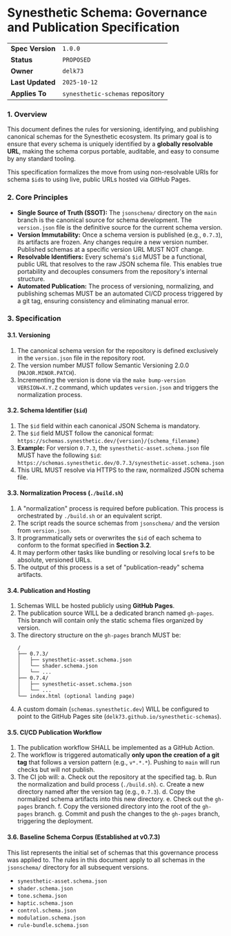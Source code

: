 # Synesthetic Schema: Governance and Publication Specification

| | |
|---|---|
| **Spec Version** | `1.0.0` |
| **Status** | `PROPOSED` |
| **Owner** | `delk73` |
| **Last Updated** | `2025-10-12` |
| **Applies To** | `synesthetic-schemas` repository |

### 1. Overview

This document defines the rules for versioning, identifying, and publishing canonical schemas for the Synesthetic ecosystem. Its primary goal is to ensure that every schema is uniquely identified by a **globally resolvable URL**, making the schema corpus portable, auditable, and easy to consume by any standard tooling.

This specification formalizes the move from using non-resolvable URIs for schema `$id`s to using live, public URLs hosted via GitHub Pages.

### 2. Core Principles

*   **Single Source of Truth (SSOT):** The `jsonschema/` directory on the `main` branch is the canonical source for schema development. The `version.json` file is the definitive source for the current schema version.
*   **Version Immutability:** Once a schema version is published (e.g., `0.7.3`), its artifacts are frozen. Any changes require a new version number. Published schemas at a specific version URL MUST NOT change.
*   **Resolvable Identifiers:** Every schema's `$id` MUST be a functional, public URL that resolves to the raw JSON schema file. This enables true portability and decouples consumers from the repository's internal structure.
*   **Automated Publication:** The process of versioning, normalizing, and publishing schemas MUST be an automated CI/CD process triggered by a git tag, ensuring consistency and eliminating manual error.

### 3. Specification

#### 3.1. Versioning

1.  The canonical schema version for the repository is defined exclusively in the `version.json` file in the repository root.
2.  The version number MUST follow Semantic Versioning 2.0.0 (`MAJOR.MINOR.PATCH`).
3.  Incrementing the version is done via the `make bump-version VERSION=X.Y.Z` command, which updates `version.json` and triggers the normalization process.

#### 3.2. Schema Identifier (`$id`)

1.  The `$id` field within each canonical JSON Schema is mandatory.
2.  The `$id` field MUST follow the canonical format:
    `https://schemas.synesthetic.dev/{version}/{schema_filename}`
3.  **Example:** For version `0.7.3`, the `synesthetic-asset.schema.json` file MUST have the following `$id`:
    `https://schemas.synesthetic.dev/0.7.3/synesthetic-asset.schema.json`
4.  This URL MUST resolve via HTTPS to the raw, normalized JSON schema file.

#### 3.3. Normalization Process (`./build.sh`)

1.  A "normalization" process is required before publication. This process is orchestrated by `./build.sh` or an equivalent script.
2.  The script reads the source schemas from `jsonschema/` and the version from `version.json`.
3.  It programmatically sets or overwrites the `$id` of each schema to conform to the format specified in **Section 3.2**.
4.  It may perform other tasks like bundling or resolving local `$ref`s to be absolute, versioned URLs.
5.  The output of this process is a set of "publication-ready" schema artifacts.

#### 3.4. Publication and Hosting

1.  Schemas WILL be hosted publicly using **GitHub Pages**.
2.  The publication source WILL be a dedicated branch named `gh-pages`. This branch will contain only the static schema files organized by version.
3.  The directory structure on the `gh-pages` branch MUST be:
    ```
    /
    ├── 0.7.3/
    │   ├── synesthetic-asset.schema.json
    │   └── shader.schema.json
    │   └── ...
    ├── 0.7.4/
    │   ├── synesthetic-asset.schema.json
    │   └── ...
    └── index.html (optional landing page)
    ```
4.  A custom domain (`schemas.synesthetic.dev`) WILL be configured to point to the GitHub Pages site (`delk73.github.io/synesthetic-schemas`).

#### 3.5. CI/CD Publication Workflow

1.  The publication workflow SHALL be implemented as a GitHub Action.
2.  The workflow is triggered automatically **only upon the creation of a git tag** that follows a version pattern (e.g., `v*.*.*`). Pushing to `main` will run checks but will not publish.
3.  The CI job will:
    a. Check out the repository at the specified tag.
    b. Run the normalization and build process (`./build.sh`).
    c. Create a new directory named after the version tag (e.g., `0.7.3`).
    d. Copy the normalized schema artifacts into this new directory.
    e. Check out the `gh-pages` branch.
    f. Copy the versioned directory into the root of the `gh-pages` branch.
    g. Commit and push the changes to the `gh-pages` branch, triggering the deployment.

#### 3.6. Baseline Schema Corpus (Established at v0.7.3)

This list represents the initial set of schemas that this governance process was applied to. The rules in this document apply to all schemas in the `jsonschema/` directory for all subsequent versions.

*   `synesthetic-asset.schema.json`
*   `shader.schema.json`
*   `tone.schema.json`
*   `haptic.schema.json`
*   `control.schema.json`
*   `modulation.schema.json`
*   `rule-bundle.schema.json`